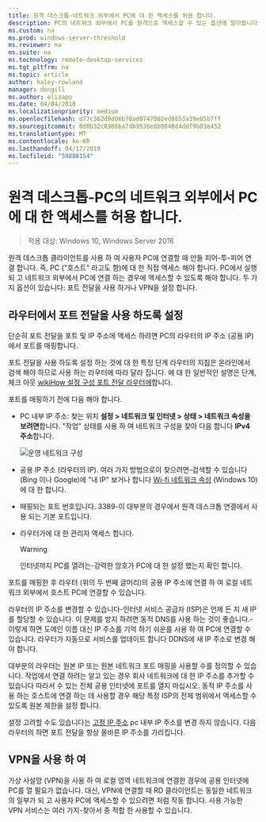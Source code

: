 ```yaml
---
title: 원격 데스크톱-네트워크 외부에서 PC에 대 한 액세스를 허용 합니다.
description: PC의 네트워크 외부에서 PC를 원격으로 액세스할 수 있는 옵션에 알아봅니다
ms.custom: na
ms.prod: windows-server-threshold
ms.reviewer: na
ms.suite: na
ms.technology: remote-desktop-services
ms.tgt_pltfrm: na
ms.topic: article
author: haley-rowland
manager: dongill
ms.author: elizapo
ms.date: 04/04/2018
ms.localizationpriority: medium
ms.openlocfilehash: d77c362d9d06b70ad0747002ed8853a39e05b7ff
ms.sourcegitcommit: 0d0b32c8986ba7db9536e0b8648d4ddf9b03e452
ms.translationtype: MT
ms.contentlocale: ko-KR
ms.lasthandoff: 04/17/2019
ms.locfileid: "59888154"
---
```

# <a name="remote-desktop---allow-access-to-your-pc-from-outside-your-pcs-network"></a>원격 데스크톱-PC의 네트워크 외부에서 PC에 대 한 액세스를 허용 합니다.

>적용 대상: Windows 10,  Windows Server 2016

원격 데스크톱 클라이언트를 사용 하 여 사용자 PC에 연결할 때 만들 피어-투-피어 연결 합니다. 즉, PC ("호스트" 라고도 함)에 대 한 직접 액세스 해야 합니다. PC에서 실행 되 고 네트워크 외부에서 PC에 연결 하는 경우에 액세스할 수 있도록 해야 합니다. 두 가지 옵션이 있습니다: 포트 전달을 사용 하거나 VPN을 설정 합니다.

## <a name="enable-port-forwarding-on-your-router"></a>라우터에서 포트 전달을 사용 하도록 설정

단순히 포트 전달을 포트 및 IP 주소에 액세스 하려면 PC의 라우터의 IP 주소 (공용 IP)에서 포트를 매핑합니다. 

포트 전달을 사용 하도록 설정 하는 것에 대 한 특정 단계 라우터의 지침은 온라인에서 검색 해야 하므로 사용 하는 라우터에 따라 달라 집니다. 에 대 한 일반적인 설명은 단계, 체크 아웃 [wikiHow 설정 구성 포트 전달 라우터에](https://www.wikihow.com/Set-Up-Port-Forwarding-on-a-Router)합니다.

포트를 매핑하기 전에 다음 해야 합니다.

- PC 내부 IP 주소: 찾는 위치 **설정 > 네트워크 및 인터넷 > 상태 > 네트워크 속성을 보려면**합니다. "작업" 상태를 사용 하 여 네트워크 구성을 찾아 다음 합니다 **IPv4 주소**합니다.

   ![운영 네트워크 구성](../media/rdclient-operational-network.png)

- 공용 IP 주소 (라우터의 IP). 여러 가지 방법으로이 찾으려면-검색할 수 있습니다 (Bing 이나 Google)에 "내 IP" 보거나 합니다 [Wi-fi 네트워크 속성](https://binged.it/2Gwob34) (Windows 10)에 대 한 합니다.
- 매핑되는 포트 번호입니다. 3389-이 대부분의 경우에서 원격 데스크톱 연결에서 사용 되는 기본 포트입니다.
- 라우터가에 대 한 관리자 액세스 합니다.  

   >[!WARNING]
   > 인터넷까지 PC를 열려는-강력한 암호가 PC에 대 한 설정 했는지 확인 합니다.

포트를 매핑한 후 라우터 (위의 두 번째 글머리)의 공용 IP 주소에 연결 하 여 로컬 네트워크 외부에서 호스트 PC에 연결할 수 있습니다.

라우터의 IP 주소를 변경할 수 있습니다-인터넷 서비스 공급자 (ISP)은 언제 든 지 새 IP를 할당할 수 있습니다. 이 문제를 방지 하려면 동적 DNS를 사용 하는 것이 좋습니다.-이렇게 하면 도메인 이름 대신 IP 주소를 기억 하기 쉬운를 사용 하 여 PC에 연결할 수 있습니다. 라우터가 자동으로 서비스를 업데이트 합니다 DDNS에 새 IP 주소로 변경 해야 합니다.

대부분의 라우터는 원본 IP 또는 원본 네트워크 포트 매핑을 사용할 수를 정의할 수 있습니다. 작업에서 연결 하려는 알고 있는 경우 회사 네트워크에 대 한 IP 주소를 추가할 수 있습니다 따라서 수 있는 전체 공용 인터넷에 포트를 열지 마십시오. 동적 IP 주소를 사용 하는 호스트에 연결 하는 데 사용할 경우 해당 특정 ISP의 전체 범위에서 액세스할 수 있도록 원본 제한을 설정 합니다.

설정 고려할 수도 있습니다는 [고정 IP 주소](/windows-hardware/customize/mobile/mcsf/enable-static-ip) pc 내부 IP 주소를 변경 하지 않습니다. 다음 라우터의 하면 포트 전달을 항상 올바른 IP 주소를 가리킵니다.


## <a name="use-a-vpn"></a>VPN을 사용 하 여

가상 사설망 (VPN)을 사용 하 여 로컬 영역 네트워크에 연결한 경우에 공용 인터넷에 PC를 열 필요가 없습니다. 대신, VPN에 연결할 때 RD 클라이언트는 동일한 네트워크의 일부가 되 고 사용자 PC에 액세스할 수 있으려면 처럼 작동 합니다. 사용 가능한 VPN 서비스는 여러 가지-찾아서 중 적합 한 사용할 수 있습니다.